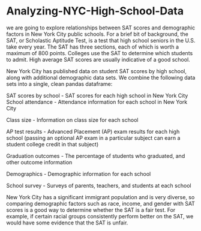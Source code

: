 # Analyzing-NYC-High-School-Data
we are going to explore relationships between SAT scores and demographic factors in New York City public schools. For a brief bit of background, the SAT, or Scholastic Aptitude Test, is a test that high school seniors in the U.S. take every year. The SAT has three sections, each of which is worth a maximum of 800 points. Colleges use the SAT to determine which students to admit. High average SAT scores are usually indicative of a good school.

New York City has published data on student SAT scores by high school, along with additional demographic data sets. We combine the following data sets into a single, clean pandas dataframe:

SAT scores by school - SAT scores for each high school in New York City
School attendance - Attendance information for each school in New York City

Class size - Information on class size for each school

AP test results - Advanced Placement (AP) exam results for each high school (passing an optional AP exam in a particular subject can earn a student college credit in that subject)

Graduation outcomes - The percentage of students who graduated, and other outcome information

Demographics - Demographic information for each school

School survey - Surveys of parents, teachers, and students at each school

New York City has a significant immigrant population and is very diverse, so comparing demographic factors such as race, income, and gender with SAT scores is a good way to determine whether the SAT is a fair test. For example, if certain racial groups consistently perform better on the SAT, we would have some evidence that the SAT is unfair.

